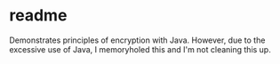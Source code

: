 # readme

Demonstrates principles of encryption with Java. However, due to the excessive use of Java, I memoryholed this and I'm not cleaning this up. 
